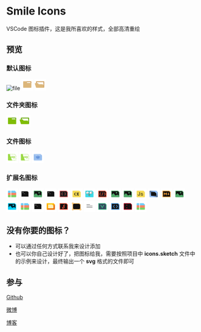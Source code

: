 # Smile Icons

VSCode 图标插件，这是我所喜欢的样式，全部高清重绘

## 预览

### 默认图标

<img alt="file" src="https://github.com/1217950746/Smile-Icons/blob/master/icons/default/file.svg" width = "30" height = "30"/>
<img alt="folder" src="icons/default/folder.svg" width = "30" height = "30"/>
<img alt="folder.expanded" src="icons/default/folder.expanded.svg" width = "30" height = "30"/>

### 文件夹图标

<img alt="node_modules" src="icons/folders/node_modules.svg" width = "30" height = "30"/>
<img alt="node_modules.expanded" src="icons/folders/node_modules.expanded.svg" width = "30" height = "30"/>

### 文件图标

<img alt="license" src="icons/files/license.svg" width = "30" height = "30"/>
<img alt="license.txt" src="icons/files/license.txt.svg" width = "30" height = "30"/>
<img alt="webpack.config.js" src="icons/files/webpack.config.js.svg" width = "30" height = "30"/>

### 扩展名图标

<img alt="7z" src="icons/extensions/7z.svg" width = "30" height = "30"/>
<img alt="bat" src="icons/extensions/bat.svg" width = "30" height = "30"/>
<img alt="bmp" src="icons/extensions/bmp.svg" width = "30" height = "30"/>
<img alt="command" src="icons/extensions/command.svg" width = "30" height = "30"/>
<img alt="css" src="icons/extensions/css.svg" width = "30" height = "30"/>
<img alt="ejs" src="icons/extensions/ejs.svg" width = "30" height = "30"/>
<img alt="go" src="icons/extensions/go.svg" width = "30" height = "30"/>
<img alt="html" src="icons/extensions/html.svg" width = "30" height = "30"/>
<img alt="jpeg" src="icons/extensions/jpeg.svg" width = "30" height = "30"/>
<img alt="jpg" src="icons/extensions/jpg.svg" width = "30" height = "30"/>
<img alt="js" src="icons/extensions/js.svg" width = "30" height = "30"/>
<img alt="json" src="icons/extensions/json.svg" width = "30" height = "30"/>
<img alt="md" src="icons/extensions/md.svg" width = "30" height = "30"/>
<img alt="png" src="icons/extensions/png.svg" width = "30" height = "30"/>
<img alt="psd" src="icons/extensions/psd.svg" width = "30" height = "30"/>
<img alt="rar" src="icons/extensions/rar.svg" width = "30" height = "30"/>
<img alt="sh" src="icons/extensions/sh.svg" width = "30" height = "30"/>
<img alt="sketch" src="icons/extensions/sketch.svg" width = "30" height = "30"/>
<img alt="styl" src="icons/extensions/styl.svg" width = "30" height = "30"/>
<img alt="svg" src="icons/extensions/svg.svg" width = "30" height = "30"/>
<img alt="txt" src="icons/extensions/txt.svg" width = "30" height = "30"/>
<img alt="vue" src="icons/extensions/vue.svg" width = "30" height = "30"/>
<img alt="xml" src="icons/extensions/xml.svg" width = "30" height = "30"/>
<img alt="yml" src="icons/extensions/yml.svg" width = "30" height = "30"/>
<img alt="zip" src="icons/extensions/zip.svg" width = "30" height = "30"/>

## 没有你要的图标？

- 可以通过任何方式联系我来设计添加
- 也可以你自己设计好了，把图标给我，需要按照项目中 **icons.sketch** 文件中的示例来设计，最终输出一个 **svg** 格式的文件即可

## 参与

[Github](https://github.com/1217950746/VSCode-Smile-Icons)

[微博](http://weibo.com/2397045977)

[博客](http://oneo.me)
